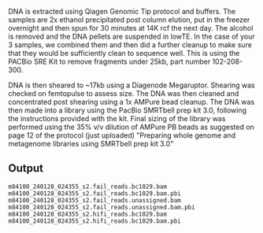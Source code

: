 DNA is extracted using Qiagen Genomic Tip protocol and buffers. The samples are 2x ethanol precipitated post column elution, put in the freezer overnight and then spun for 30 minutes at 14K rcf the next day. The alcohol is removed and the DNA pellets are suspended in lowTE. In the case of your 3 samples, we combined them and then did a further cleanup to make sure that they would be sufficiently clean to sequence well. This is using the PACBio SRE Kit to remove fragments under 25kb, part number 102-208-300.

DNA is then sheared to ~17kb using a Diagenode Megaruptor. Shearing was checked on femtopulse to assess size. The DNA was then cleaned and concentrated post shearing using a 1x AMPure bead cleanup. The DNA was then made into a library using the PacBio SMRTbell prep kit 3.0, following the instructions provided with the kit. Final sizing of the library was performed using the 35% v/v dilution of AMPure PB beads as suggested on page 12 of the protocol (just uploaded) "Preparing whole genome and metagenome libraries using SMRTbell prep kit 3.0"


## Output

```
m84100_240128_024355_s2.fail_reads.bc1029.bam   
m84100_240128_024355_s2.fail_reads.bc1029.bam.pbi   
m84100_240128_024355_s2.fail_reads.unassigned.bam   
m84100_240128_024355_s2.fail_reads.unassigned.bam.pbi   
m84100_240128_024355_s2.hifi_reads.bc1029.bam   
m84100_240128_024355_s2.hifi_reads.bc1029.bam.pbi   
